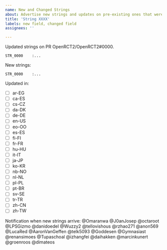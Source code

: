 ```yaml
---
name: New and Changed Strings
about: Advertise new strings and updates on pre-existing ones that were merged on OpenRCT2
title: 'String XXXX'
labels: new field, changed field
assignees: ''

---
```


Updated strings on PR OpenRCT2/OpenRCT2#0000.

```
STR_0000    :...
```

New strings:

```
STR_0000    :...
```

Updated in:
- [ ] ar-EG
- [ ] ca-ES
- [ ] cs-CZ
- [ ] da-DK
- [ ] de-DE
- [ ] en-US
- [ ] eo-OO
- [ ] es-ES
- [ ] fi-FI
- [ ] fr-FR
- [ ] hu-HU
- [ ] it-IT
- [ ] ja-JP
- [ ] ko-KR
- [ ] nb-NO
- [ ] nl-NL
- [ ] pl-PL
- [ ] pt-BR
- [ ] sv-SE
- [ ] tr-TR
- [ ] zh-CN
- [ ] zh-TW

Notification when new strings arrive:
@Omaranwa @J0anJosep @octaroot @LPSGizmo @danidoedel @Wuzzy2 @tellovishous @rzhao271 @anon569 @LucaRed @AaronVanGeffen @telk5093 @Goddesen @Gymnasiast @renansimoes @Tupaschoal @izhangfei @daihakken @marcinkunert @groenroos @dimateos
